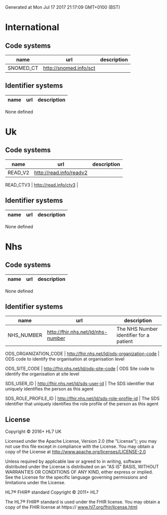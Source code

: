 Generated at Mon Jul 17 2017 21:17:09 GMT+0100 (BST)

# International
## Code systems

name | url | description
-----|-----|------------
SNOMED_CT | http://snomed.info/sct | 



## Identifier systems

name | url | description
-----|-----|------------
None defined
# Uk
## Code systems

name | url | description
-----|-----|------------
READ_V2 | http://read.info/readv2 | 

READ_CTV3 | http://read.info/ctv3 | 



## Identifier systems

name | url | description
-----|-----|------------
None defined
# Nhs
## Code systems

name | url | description
-----|-----|------------
None defined

## Identifier systems

name | url | description
-----|-----|------------
NHS_NUMBER | http://fhir.nhs.net/Id/nhs-number | The NHS Number identifier for a patient

ODS_ORGANIZATION_CODE | http://fhir.nhs.net/Id/ods-organization-code | ODS code to identify the organisation at organisation level

ODS_SITE_CODE | http://fhir.nhs.net/Id/ods-site-code | ODS Site code to identify the organisation at site level

SDS_USER_ID | http://fhir.nhs.net/Id/sds-user-id | The SDS identifier that uniquely identifies the person as this agent

SDS_ROLE_PROFILE_ID | http://fhir.nhs.net/Id/sds-role-profile-id | The SDS identifier that uniquely identifies the role profile of the person as this agent




## License
Copyright © 2016+ HL7 UK

Licensed under the Apache License, Version 2.0 (the "License"); you may not use this file except in compliance with the License. You may obtain a copy of the License at http://www.apache.org/licenses/LICENSE-2.0

Unless required by applicable law or agreed to in writing, software distributed under the License is distributed on an "AS IS" BASIS, WITHOUT WARRANTIES OR CONDITIONS OF ANY KIND, either express or implied. See the License for the specific language governing permissions and limitations under the License.

HL7® FHIR® standard Copyright © 2011+ HL7

The HL7® FHIR® standard is used under the FHIR license. You may obtain a copy of the FHIR license at https:// www.hl7.org/fhir/license.html


